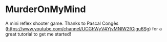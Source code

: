 # MurderOnMyMind
A mini reflex shooter game. Thanks to Pascal Congès (https://www.youtube.com/channel/UCGhWyV4YjvMNlW2fGigu6Sg) for a great tutorial to get me started!
